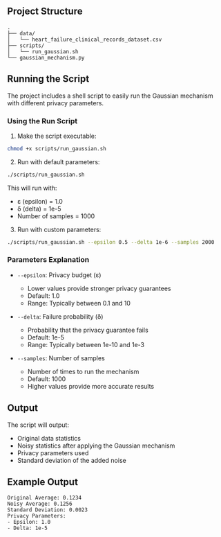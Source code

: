 ## Project Structure

```
.
├── data/
│   └── heart_failure_clinical_records_dataset.csv
├── scripts/
│   └── run_gaussian.sh
└── gaussian_mechanism.py
```

## Running the Script

The project includes a shell script to easily run the Gaussian mechanism with different privacy parameters.

### Using the Run Script

1. Make the script executable:
```bash
chmod +x scripts/run_gaussian.sh
```

2. Run with default parameters:
```bash
./scripts/run_gaussian.sh
```
This will run with:
- ε (epsilon) = 1.0
- δ (delta) = 1e-5
- Number of samples = 1000

3. Run with custom parameters:
```bash
./scripts/run_gaussian.sh --epsilon 0.5 --delta 1e-6 --samples 2000
```

### Parameters Explanation

- `--epsilon`: Privacy budget (ε)
  - Lower values provide stronger privacy guarantees
  - Default: 1.0
  - Range: Typically between 0.1 and 10

- `--delta`: Failure probability (δ)
  - Probability that the privacy guarantee fails
  - Default: 1e-5
  - Range: Typically between 1e-10 and 1e-3

- `--samples`: Number of samples
  - Number of times to run the mechanism
  - Default: 1000
  - Higher values provide more accurate results

## Output

The script will output:
- Original data statistics
- Noisy statistics after applying the Gaussian mechanism
- Privacy parameters used
- Standard deviation of the added noise

## Example Output

```
Original Average: 0.1234
Noisy Average: 0.1256
Standard Deviation: 0.0023
Privacy Parameters:
- Epsilon: 1.0
- Delta: 1e-5
```

